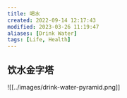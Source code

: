 ```yaml
---
title: 喝水
created: 2022-09-14 12:17:43
modified: 2023-03-26 11:19:47
aliases: [Drink Water]
tags: [Life, Health]
---
```


## 饮水金字塔

![[../images/drink-water-pyramid.png]]

